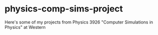# physics-comp-sims-project
Here's some of my projects from Physics 3926 "Computer Simulations in Physics" at Western
